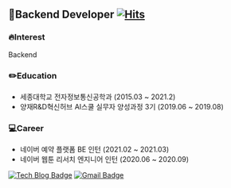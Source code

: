 ## :seedling:Backend Developer [![Hits](https://hits.seeyoufarm.com/api/count/incr/badge.svg?url=https%3A%2F%2Fgithub.com%2FJunHyeok96&count_bg=%2379C83D&title_bg=%23555555&icon=&icon_color=%23E7E7E7&title=hits&edge_flat=false)](https://hits.seeyoufarm.com)

### :fire:Interest

Backend 

### :pencil2:Education
- 세종대학교 전자정보통신공학과 (2015.03 ~ 2021.2)
- 양재R&D혁신허브 AI스쿨 실무자 양성과정 3기 (2019.06 ~ 2019.08)

### :computer:Career
- 네이버 예약 플랫폼 BE 인턴 (2021.02 ~ 2021.03)
- 네이버 웹툰 리서치 엔지니어 인턴 (2020.06 ~ 2020.09)

[![Tech Blog Badge](http://img.shields.io/badge/-Tech%20blog-black?style=flat-square&logo=github&link=https://zzsza.github.io/)](https://jgrammer.tistory.com/)
[![Gmail Badge](https://img.shields.io/badge/Gmail-d14836?style=flat-square&logo=Gmail&logoColor=white&link=mailto:snugyun01@gmail.com)](mailto:gurwns5580@gmail.com)


